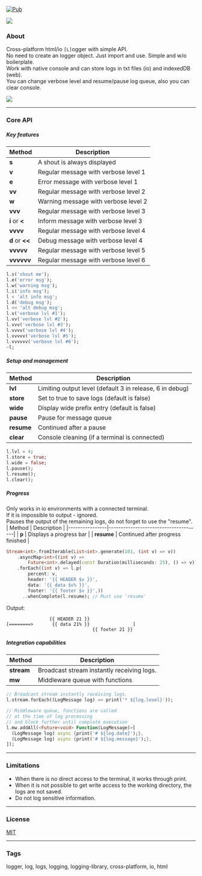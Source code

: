 [![Pub](https://img.shields.io/pub/v/l.svg)](https://pub.dartlang.org/packages/l)  
  
![](https://github.com/PlugFox/l/raw/master/.img/l.png)  
  
### About  
Cross-platform html/io `[L]`ogger with simple API.  
No need to create an logger object. Just import and use. Simple and w/o boilerplate.  
Work with native console and can store logs in txt files (io) and indexedDB (web).  
You can change verbose level and resume/pause log queue, also you can clear console.  
  
  
![](https://github.com/PlugFox/l/raw/master/.img/l.gif)  
  
---
  
### Core API  
  
##### Key features  
  
| Method          | Description                          |
|-----------------|--------------------------------------|
| **s**           | A shout is always displayed          |
| **v**           | Regular message with verbose level 1 |
| **e**           | Error message with verbose level 1   |
| **vv**          | Regular message with verbose level 2 |
| **w**           | Warning message with verbose level 2 |
| **vvv**         | Regular message with verbose level 3 |
| **i** or **<**  | Inform message with verbose level 3  |
| **vvvv**        | Regular message with verbose level 4 |
| **d** or **<<** | Debug message with verbose level 4   |
| **vvvvv**       | Regular message with verbose level 5 |
| **vvvvvv**      | Regular message with verbose level 6 |
  
```dart
l.s('shout me');
l.e('error msg');
l.w('warning msg');
l.i('info msg');
l < 'alt info msg';
l.d('debug msg');
l << 'alt debug msg';
l.v('verbose lvl #1');
l.vv('verbose lvl #2');
l.vvv('verbose lvl #3');
l.vvvv('verbose lvl #4');
l.vvvvv('verbose lvl #5');
l.vvvvvv('verbose lvl #6');
~l;
```  
  
  
##### Setup and management  
  
| Method        | Description                                              |
|---------------|----------------------------------------------------------|
| **lvl**       | Limiting output level (default 3 in release, 6 in debug) |
| **store**     | Set to true to save logs (default is false)              |
| **wide**      | Display wide prefix entry (default is false)             |
| **pause**     | Pause for message queue                                  |
| **resume**    | Continued after a pause                                  |
| **clear**     | Console cleaning (if a terminal is connected)            |
  
```dart
l.lvl = 4;
l.store = true;
l.wide = false;
l.pause();
l.resume();
l.clear();
```  
  

##### Progress  
  
Only works in io environments with a connected terminal.  
If it is impossible to output - ignored.  
Pauses the output of the remaining logs, do not forget to use the "resume".  
| Method         | Description                          |
|----------------|--------------------------------------|
| **p**          | Displays a progress bar              |
| **resume**     | Continued after progress finished    |
  
```dart
Stream<int>.fromIterable(List<int>.generate(101, (int v) => v))
    .asyncMap<int>((int v) =>
        Future<int>.delayed(const Duration(milliseconds: 25), () => v))
    .forEach((int v) => l.p(
        percent: v,
        header: '{{ HEADER $v }}',
        data: '{{ data $v% }}',
        footer: '{{ footer $v }}',))
      ..whenComplete(l.resume); // Must use 'resume'
```  

Output:
```
                {{ HEADER 21 }}
[========>       {{ data 21% }}                ]
                                {{ footer 21 }}
```
  
  
##### Integration capabilities  
  
| Method        | Description                                |
|---------------|--------------------------------------------|
| **stream**    | Broadcast stream instantly receiving logs. |
| **mw**        | Middleware queue with functions            |
```dart
// Broadcast stream instantly receiving logs.
l.stream.forEach((LogMessage log) => print('* ${log.level}'));

// Middleware queue, functions are called 
// at the time of log processing
// and block further until complete execution
l.mw.addAll(<Future<void> Function(LogMessage)>[
  (LogMessage log) async {print('# ${log.date}');},
  (LogMessage log) async {print('# ${log.message}');},
]);
```  
  
  
---
  
### Limitations  
  
* When there is no direct access to the terminal, it works through print.  
* When it is not possible to get write access to the working directory, the logs are not saved.  
* Do not log sensitive information.  
  

---
  
### License  
  
[MIT](https://github.com/PlugFox/l/blob/master/LICENSE)  
   
  
---
  
### Tags  
  
logger, log, logs, logging, logging-library, cross-platform, io, html  
  